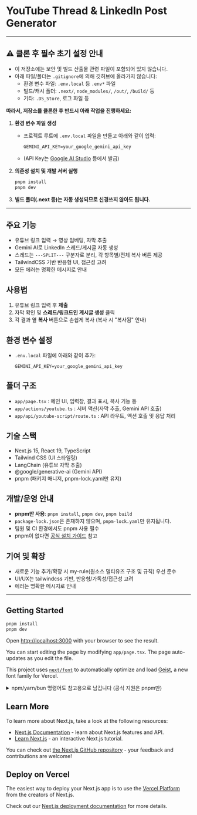 # YouTube Thread & LinkedIn Post Generator

---

## ⚠️ 클론 후 필수 초기 설정 안내

- 이 저장소에는 보안 및 빌드 산출물 관련 파일이 포함되어 있지 않습니다.
- 아래 파일/폴더는 `.gitignore`에 의해 깃허브에 올라가지 않습니다:
  - 환경 변수 파일: `.env.local` 등 `.env*` 파일
  - 빌드/캐시 폴더: `.next/`, `node_modules/`, `/out/`, `/build/` 등
  - 기타: `.DS_Store`, 로그 파일 등

**따라서, 저장소를 클론한 후 반드시 아래 작업을 진행하세요:**

1. **환경 변수 파일 생성**
   - 프로젝트 루트에 `.env.local` 파일을 만들고 아래와 같이 입력:
     ```
     GEMINI_API_KEY=your_google_gemini_api_key
     ```
   - (API Key는 [Google AI Studio](https://aistudio.google.com/app/apikey) 등에서 발급)

2. **의존성 설치 및 개발 서버 실행**
   ```bash
   pnpm install
   pnpm dev
   ```

3. **빌드 폴더(.next 등)는 자동 생성되므로 신경쓰지 않아도 됩니다.** 

---

## 주요 기능

- 유튜브 링크 입력 → 영상 임베딩, 자막 추출
- Gemini AI로 LinkedIn 스레드/게시글 자동 생성
- 스레드는 `---SPLIT---` 구분자로 분리, 각 항목별/전체 복사 버튼 제공
- TailwindCSS 기반 반응형 UI, 접근성 고려
- 모든 에러는 명확한 메시지로 안내

## 사용법

1. 유튜브 링크 입력 후 **제출**
2. 자막 확인 및 **스레드/링크드인 게시글 생성** 클릭
3. 각 결과 옆 **복사** 버튼으로 손쉽게 복사 (복사 시 "복사됨" 안내)

## 환경 변수 설정

- `.env.local` 파일에 아래와 같이 추가:
  ```
  GEMINI_API_KEY=your_google_gemini_api_key
  ```

## 폴더 구조

- `app/page.tsx` : 메인 UI, 입력창, 결과 표시, 복사 기능 등
- `app/actions/youtube.ts` : 서버 액션(자막 추출, Gemini API 호출)
- `app/api/youtube-script/route.ts` : API 라우트, 액션 호출 및 응답 처리

## 기술 스택

- Next.js 15, React 19, TypeScript
- Tailwind CSS (UI 스타일링)
- LangChain (유튜브 자막 추출)
- @google/generative-ai (Gemini API)
- pnpm (패키지 매니저, pnpm-lock.yaml만 유지)

## 개발/운영 안내

- **pnpm만 사용**: `pnpm install`, `pnpm dev`, `pnpm build`
- `package-lock.json`은 존재하지 않으며, `pnpm-lock.yaml`만 유지됩니다.
- 팀원 및 CI 환경에서도 pnpm 사용 필수
- pnpm이 없다면 [공식 설치 가이드](https://pnpm.io/installation) 참고

## 기여 및 확장

- 새로운 기능 추가/확장 시 my-rule(원소스 멀티유즈 구조 및 규칙) 우선 준수
- UI/UX는 tailwindcss 기반, 반응형/가독성/접근성 고려
- 에러는 명확한 메시지로 안내

---

## Getting Started

```bash
pnpm install
pnpm dev
```

Open [http://localhost:3000](http://localhost:3000) with your browser to see the result.

You can start editing the page by modifying `app/page.tsx`. The page auto-updates as you edit the file.

This project uses [`next/font`](https://nextjs.org/docs/app/building-your-application/optimizing/fonts) to automatically optimize and load [Geist](https://vercel.com/font), a new font family for Vercel.

<details>
<summary>npm/yarn/bun 명령어도 참고용으로 남깁니다 (공식 지원은 pnpm만)</summary>

```bash
npm run dev
# or
yarn dev
# or
bun dev
```

</details>

## Learn More

To learn more about Next.js, take a look at the following resources:

- [Next.js Documentation](https://nextjs.org/docs) - learn about Next.js features and API.
- [Learn Next.js](https://nextjs.org/learn) - an interactive Next.js tutorial.

You can check out [the Next.js GitHub repository](https://github.com/vercel/next.js) - your feedback and contributions are welcome!

## Deploy on Vercel

The easiest way to deploy your Next.js app is to use the [Vercel Platform](https://vercel.com/new?utm_medium=default-template&filter=next.js&utm_source=create-next-app&utm_campaign=create-next-app-readme) from the creators of Next.js.

Check out our [Next.js deployment documentation](https://nextjs.org/docs/app/building-your-application/deploying) for more details.
